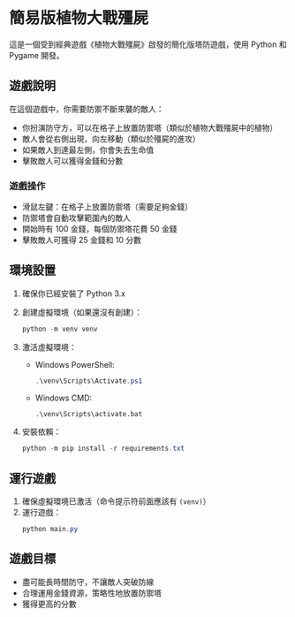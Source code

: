 # 簡易版植物大戰殭屍

這是一個受到經典遊戲《植物大戰殭屍》啟發的簡化版塔防遊戲，使用 Python 和 Pygame 開發。

## 遊戲說明

在這個遊戲中，你需要防禦不斷來襲的敵人：

- 你扮演防守方，可以在格子上放置防禦塔（類似於植物大戰殭屍中的植物）
- 敵人會從右側出現，向左移動（類似於殭屍的進攻）
- 如果敵人到達最左側，你會失去生命值
- 擊敗敵人可以獲得金錢和分數

### 遊戲操作

- 滑鼠左鍵：在格子上放置防禦塔（需要足夠金錢）
- 防禦塔會自動攻擊範圍內的敵人
- 開始時有 100 金錢，每個防禦塔花費 50 金錢
- 擊敗敵人可獲得 25 金錢和 10 分數

## 環境設置

1. 確保你已經安裝了 Python 3.x
2. 創建虛擬環境（如果還沒有創建）：
   ```powershell
   python -m venv venv
   ```

3. 激活虛擬環境：
   - Windows PowerShell:
     ```powershell
     .\venv\Scripts\Activate.ps1
     ```
   - Windows CMD:
     ```cmd
     .\venv\Scripts\activate.bat
     ```

4. 安裝依賴：
   ```powershell
   python -m pip install -r requirements.txt
   ```

## 運行遊戲

1. 確保虛擬環境已激活（命令提示符前面應該有 `(venv)`）
2. 運行遊戲：
   ```powershell
   python main.py
   ```

## 遊戲目標

- 盡可能長時間防守，不讓敵人突破防線
- 合理運用金錢資源，策略性地放置防禦塔
- 獲得更高的分數
